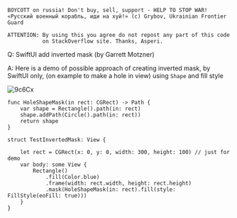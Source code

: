 ```
BOYCOTT on russia! Don't buy, sell, support - HELP TO STOP WAR!
«Русский военный корабль, иди на хуй!» (c) Grybov, Ukrainian Frontier Guard

ATTENTION: By using this you agree do not repost any part of this code
           on StackOverflow site. Thanks, Asperi.
```

Q: SwiftUI add inverted mask (by Garrett Motzner)

A: Here is a demo of possible approach of creating inverted mask, by SwiftUI only, (on example to make a hole in view)
using `Shape` and fill style

![9c6Cx](https://user-images.githubusercontent.com/62171579/163684553-dcfcf371-ac09-46aa-a8db-1f0745f338a9.png)


    func HoleShapeMask(in rect: CGRect) -> Path {
        var shape = Rectangle().path(in: rect)
        shape.addPath(Circle().path(in: rect))
        return shape
    }
    
    struct TestInvertedMask: View {
    
        let rect = CGRect(x: 0, y: 0, width: 300, height: 100) // just for demo
        var body: some View {
            Rectangle()
                .fill(Color.blue)
                .frame(width: rect.width, height: rect.height)
                .mask(HoleShapeMask(in: rect).fill(style: FillStyle(eoFill: true)))
        }
    }
    
